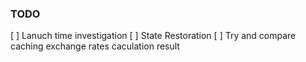 ### TODO
[ ] Lanuch time investigation
[ ] State Restoration
[ ] Try and compare caching exchange rates caculation result
